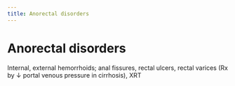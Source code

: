 ```yaml
---
title: Anorectal disorders
---
```

# Anorectal disorders

Internal, external hemorrhoids; anal fissures, rectal ulcers, rectal varices (Rx by ↓ portal venous pressure in cirrhosis), XRT
